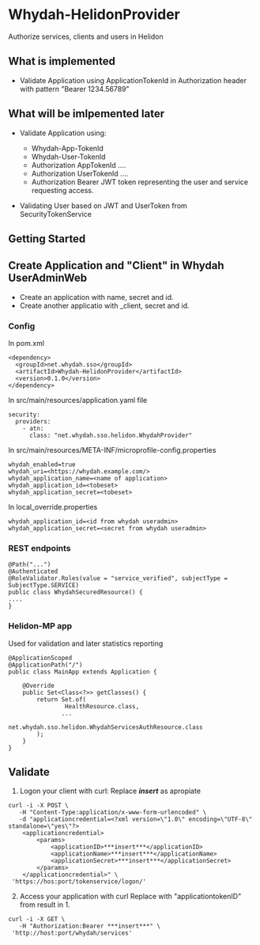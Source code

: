 # Whydah-HelidonProvider
Authorize services, clients and users in Helidon
## What is implemented

* Validate Application using ApplicationTokenId in Authorization header with pattern "Bearer 1234.56789"

## What will be imlpemented later
* Validate Application using:
  * Whydah-App-TokenId
  * Whydah-User-TokenId
  * Authorization AppTokenId ....
  * Authorization UserTokenId ....
  * Authorization Bearer JWT token representing the user and service requesting access.

* Validating User based on JWT and UserToken from SecurityTokenService


## Getting Started

## Create Application and "Client" in Whydah UserAdminWeb
* Create an application with name, secret and id.
* Create another applicatio with <name>_client, secret and id.

### Config

In pom.xml
```
<dependency>
  <groupId>net.whydah.sso</groupId>
  <artifactId>Whydah-HelidonProvider</artifactId>
  <version>0.1.0</version>
</dependency>
```
In src/main/resources/application.yaml file
```
security:
  providers:
    - atn:
      class: "net.whydah.sso.helidon.WhydahProvider"
```

In src/main/resources/META-INF/microprofile-config.properties
```
whydah_enabled=true
whydah_uri=<https://whydah.example.com/>
whydah_application_name=<name of application>
whydah_application_id=<tobeset>
whydah_application_secret=<tobeset>
```

In local_override.properties
```
whydah_application_id=<id from whydah useradmin>
whydah_application_secret=<secret from whydah useradmin>
```

 ### REST endpoints

 ```
@Path("...")
@Authenticated
@RoleValidator.Roles(value = "service_verified", subjectType = SubjectType.SERVICE)
public class WhydahSecuredResource() {
....
}
 ```
 ### Helidon-MP app
 Used for validation and later statistics reporting
 ```
 @ApplicationScoped
 @ApplicationPath("/")
 public class MainApp extends Application {

     @Override
     public Set<Class<?>> getClasses() {
         return Set.of(
                 HealthResource.class,
                ...
                 net.whydah.sso.helidon.WhydahServicesAuthResource.class
         );
     }
 }
 ```

## Validate

1. Logon your client with curl:
Replace ***insert*** as apropiate
```
curl -i -X POST \
   -H "Content-Type:application/x-www-form-urlencoded" \
   -d "applicationcredential=<?xml version=\"1.0\" encoding=\"UTF-8\" standalone=\"yes\"?>
    <applicationcredential>
        <params>
            <applicationID>***insert***</applicationID>
            <applicationName>***insert***</applicationName>
            <applicationSecret>***insert***</applicationSecret>
        </params>
    </applicationcredential>" \
 'https://hos:port/tokenservice/logon/'
 ```
2. Access your application with curl
Replace with "applicationtokenID" from result in 1.
```
curl -i -X GET \
   -H "Authorization:Bearer ***insert***" \
 'http://host:port/whydah/services'
```

